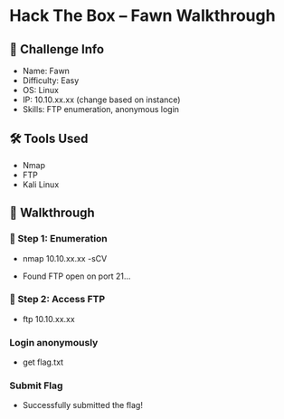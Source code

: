 # Hack The Box – Fawn Walkthrough

## 🔐 Challenge Info
- Name: Fawn
- Difficulty: Easy
- OS: Linux
- IP: 10.10.xx.xx (change based on instance)
- Skills: FTP enumeration, anonymous login

## 🛠️ Tools Used
- Nmap
- FTP
- Kali Linux

## 🧭 Walkthrough

### 🔎 Step 1: Enumeration
- nmap 10.10.xx.xx -sCV

- Found FTP open on port 21...

### 🚪 Step 2: Access FTP
- ftp 10.10.xx.xx
### Login anonymously
- get flag.txt
### Submit Flag 
- Successfully submitted the flag!



